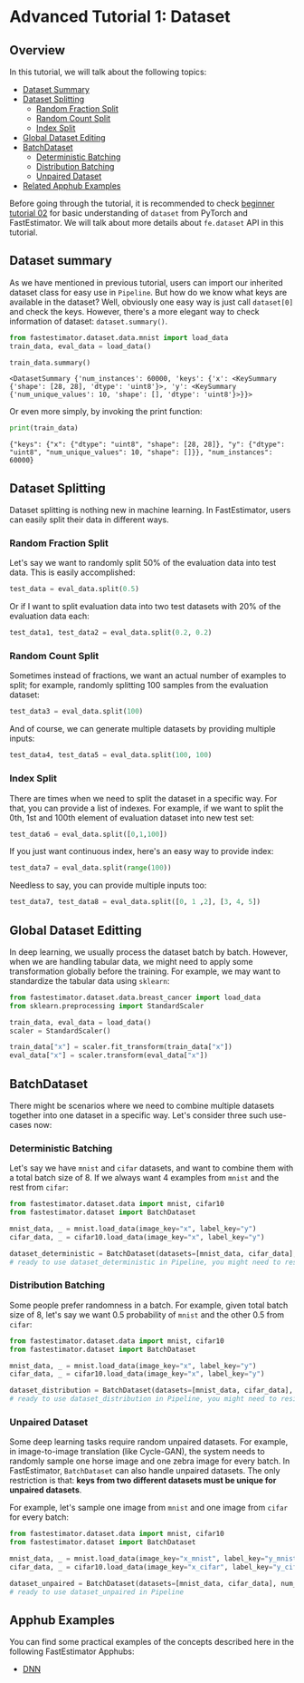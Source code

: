 # Advanced Tutorial 1: Dataset

## Overview
In this tutorial, we will talk about the following topics:
* [Dataset Summary](./tutorials/advanced/t01_dataset#ta01summary)
* [Dataset Splitting](./tutorials/advanced/t01_dataset#ta01splitting)
    * [Random Fraction Split](./tutorials/advanced/t01_dataset#ta01rfs)
    * [Random Count Split](./tutorials/advanced/t01_dataset#ta01rcs)
    * [Index Split](./tutorials/advanced/t01_dataset#ta01is)
* [Global Dataset Editing](./tutorials/advanced/t01_dataset#ta01gde)
* [BatchDataset](./tutorials/advanced/t01_dataset#ta01bd)
    * [Deterministic Batching](./tutorials/advanced/t01_dataset#ta01deterministic)
    * [Distribution Batching](./tutorials/advanced/t01_dataset#ta01distribution)
    * [Unpaired Dataset](./tutorials/advanced/t01_dataset#ta01ud)
* [Related Apphub Examples](./tutorials/advanced/t01_dataset#ta01rae)

Before going through the tutorial, it is recommended to check [beginner tutorial 02](./tutorials/beginner/t02_dataset) for basic understanding of `dataset` from PyTorch and FastEstimator. We will talk about more details about `fe.dataset` API in this tutorial.

<a id='ta01summary'></a>

## Dataset summary
As we have mentioned in previous tutorial, users can import our inherited dataset class for easy use in `Pipeline`. But how do we know what keys are available in the dataset?   Well, obviously one easy way is just call `dataset[0]` and check the keys. However, there's a more elegant way to check information of dataset: `dataset.summary()`.


```python
from fastestimator.dataset.data.mnist import load_data
train_data, eval_data = load_data()
```


```python
train_data.summary()
```




    <DatasetSummary {'num_instances': 60000, 'keys': {'x': <KeySummary {'shape': [28, 28], 'dtype': 'uint8'}>, 'y': <KeySummary {'num_unique_values': 10, 'shape': [], 'dtype': 'uint8'}>}}>



Or even more simply, by invoking the print function:


```python
print(train_data)
```

    {"keys": {"x": {"dtype": "uint8", "shape": [28, 28]}, "y": {"dtype": "uint8", "num_unique_values": 10, "shape": []}}, "num_instances": 60000}


<a id='ta01splitting'></a>

## Dataset Splitting

Dataset splitting is nothing new in machine learning. In FastEstimator, users can easily split their data in different ways. 

<a id='ta01rfs'></a>

### Random Fraction Split
Let's say we want to randomly split 50% of the evaluation data into test data. This is easily accomplished:


```python
test_data = eval_data.split(0.5)
```

Or if I want to split evaluation data into two test datasets with 20% of the evaluation data each:


```python
test_data1, test_data2 = eval_data.split(0.2, 0.2)
```

<a id='ta01rcs'></a>

### Random Count Split
Sometimes instead of fractions, we want an actual number of examples to split; for example, randomly splitting 100 samples from the evaluation dataset:


```python
test_data3 = eval_data.split(100)
```

And of course, we can generate multiple datasets by providing multiple inputs:


```python
test_data4, test_data5 = eval_data.split(100, 100)
```

<a id='ta01is'></a>

### Index Split
There are times when we need to split the dataset in a specific way. For that, you can provide a list of indexes. For example, if we want to split the 0th, 1st and 100th element of evaluation dataset into new test set:


```python
test_data6 = eval_data.split([0,1,100])
```

If you just want continuous index, here's an easy way to provide index:


```python
test_data7 = eval_data.split(range(100))
```

Needless to say, you can provide multiple inputs too:


```python
test_data7, test_data8 = eval_data.split([0, 1 ,2], [3, 4, 5])
```

<a id='ta01gde'></a>

## Global Dataset Editting
In deep learning, we usually process the dataset batch by batch. However, when we are handling tabular data, we might need to apply some transformation globally before the training. For example, we may want to standardize the tabular data using `sklearn`:


```python
from fastestimator.dataset.data.breast_cancer import load_data
from sklearn.preprocessing import StandardScaler

train_data, eval_data = load_data()
scaler = StandardScaler()

train_data["x"] = scaler.fit_transform(train_data["x"])
eval_data["x"] = scaler.transform(eval_data["x"])
```

<a id='ta01bd'></a>

## BatchDataset

There might be scenarios where we need to combine multiple datasets together into one dataset in a specific way. Let's consider three such use-cases now:

<a id='ta01deterministic'></a>

### Deterministic Batching
Let's say we have `mnist` and `cifar` datasets, and want to combine them with a total batch size of 8. If we always want 4 examples from `mnist` and the rest from `cifar`:


```python
from fastestimator.dataset.data import mnist, cifar10
from fastestimator.dataset import BatchDataset

mnist_data, _ = mnist.load_data(image_key="x", label_key="y")
cifar_data, _ = cifar10.load_data(image_key="x", label_key="y")

dataset_deterministic = BatchDataset(datasets=[mnist_data, cifar_data], num_samples=[4,4])
# ready to use dataset_deterministic in Pipeline, you might need to resize them to have consistent shape
```

<a id='ta01distribution'></a>

### Distribution Batching
Some people prefer randomness in a batch. For example, given total batch size of 8, let's say we want 0.5 probability of `mnist` and the other 0.5 from `cifar`:


```python
from fastestimator.dataset.data import mnist, cifar10
from fastestimator.dataset import BatchDataset

mnist_data, _ = mnist.load_data(image_key="x", label_key="y")
cifar_data, _ = cifar10.load_data(image_key="x", label_key="y")

dataset_distribution = BatchDataset(datasets=[mnist_data, cifar_data], num_samples=8, probability=[0.5, 0.5])
# ready to use dataset_distribution in Pipeline, you might need to resize them to have consistent shape
```

<a id='ta01ud'></a>

### Unpaired Dataset
Some deep learning tasks require random unpaired datasets. For example, in image-to-image translation (like Cycle-GAN), the system needs to randomly sample one horse image and one zebra image for every batch. In FastEstimator, `BatchDataset` can also handle unpaired datasets. The only restriction is that: **keys from two different datasets must be unique for unpaired datasets**.

For example, let's sample one image from `mnist` and one image from `cifar` for every batch:


```python
from fastestimator.dataset.data import mnist, cifar10
from fastestimator.dataset import BatchDataset

mnist_data, _ = mnist.load_data(image_key="x_mnist", label_key="y_mnist")
cifar_data, _ = cifar10.load_data(image_key="x_cifar", label_key="y_cifar")

dataset_unpaired = BatchDataset(datasets=[mnist_data, cifar_data], num_samples=[1,1])
# ready to use dataset_unpaired in Pipeline
```

<a id='ta01rae'></a>

## Apphub Examples
You can find some practical examples of the concepts described here in the following FastEstimator Apphubs:

* [DNN](./examples/tabular/dnn)
